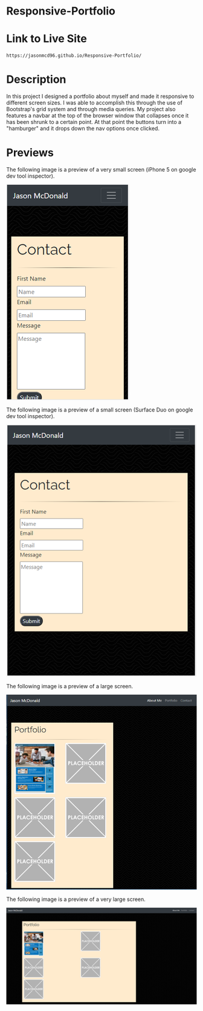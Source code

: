 # Responsive-Portfolio

# Link to Live Site

```
https://jasonmcd96.github.io/Responsive-Portfolio/
```

# Description

In this project I designed a portfolio about myself and made it responsive to different screen sizes. I was able to accomplish this through the use of Bootstrap's grid system and through media queries. My project also features a navbar at the top of the browser window that collapses once it has been shrunk to a certain point. At that point the buttons turn into a "hamburger" and it drops down the nav options once clicked.

# Previews

 The following image is a preview of a very small screen (iPhone 5 on google dev tool inspector).

![responsiveDemo1](/assets/images/previews/verySmall.png)

 The following image is a preview of a small screen (Surface Duo on google dev tool inspector).

![responsiveDemo2](/assets/images/previews/small.png)

 The following image is a preview of a large screen.

![responsiveDemo3](/assets/images/previews/large.png)

 The following image is a preview of a very large screen.

![responsiveDemo4](/assets/images/previews/veryLarge.png)



